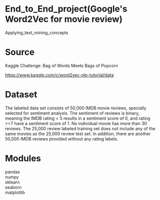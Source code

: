 # End_to_End_project(Google's Word2Vec for movie review)
Applying_text_mining_concepts

# Source

Kaggle Challenge: Bag of Words Meets Bags of Popcorn

https://www.kaggle.com/c/word2vec-nlp-tutorial/data

# Dataset

The labeled data set consists of 50,000 IMDB movie reviews, specially selected for sentiment analysis. The sentiment of reviews is binary, meaning the IMDB rating < 5 results in a sentiment score of 0, and rating >=7 have a sentiment score of 1. No individual movie has more than 30 reviews. The 25,000 review labeled training set does not include any of the same movies as the 25,000 review test set. In addition, there are another 50,000 IMDB reviews provided without any rating labels.<br>

# Modules

pandas<br>
numpy<br>
sklearn<br>
seaborn<br>
matplotlib<br>
